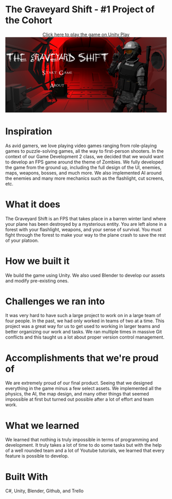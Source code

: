 # The Graveyard Shift - #1 Project of the Cohort

<p align="center">
  <a href="https://play.unity.com/mg/other/the-graveyard-shift" target="_blank">Click here to play the game on Unity Play</a>
  <img alt="Start Screen Picture" src="/ReadMePictures/MainMenuPicture.png">
</p>

# Inspiration

As avid gamers, we love playing video games ranging from role-playing games to puzzle-solving games, all the way to first-person shooters. In the context of our Game Development 2 class, we decided that we would want to develop an FPS game around the theme of Zombies. We fully developed the game from the ground up, including the full design of the UI, enemies, maps, weapons, bosses, and much more. We also implemented AI around the enemies and many more mechanics such as the flashlight, cut screens, etc.



# What it does

The Graveyard Shift is an FPS that takes place in a barren winter land where your plane has been destroyed by a mysterious entity. You are left alone in a forest with your flashlight, weapons, and your sense of survival. You must fight through the forest to make your way to the plane crash to save the rest of your platoon.


# How we built it

We build the game using Unity. We also used Blender to develop our assets and modify pre-existing ones.



# Challenges we ran into

It was very hard to have such a large project to work on in a large team of four people. In the past, we had only worked in teams of two at a time. This project was a great way for us to get used to working in larger teams and better organizing our work and tasks. We ran multiple times in massive Git conflicts and this taught us a lot about proper version control management.



# Accomplishments that we're proud of

We are extremely proud of our final product. Seeing that we designed everything in the game minus a few select assets. We implemented all the physics, the AI, the map design, and many other things that seemed impossible at first but turned out possible after a lot of effort and team work.



# What we learned

We learned that nothing is truly impossible in terms of programming and development. It truly takes a lot of time to do some tasks but with the help of a well rounded team and a lot of Youtube tutorials, we learned that every feature is possible to develop.



# Built With

C#, Unity, Blender, Github, and Trello
